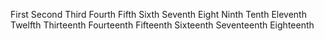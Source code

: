 First
Second
Third
Fourth
Fifth
Sixth
Seventh
Eight
Ninth
Tenth
Eleventh
Twelfth
Thirteenth
Fourteenth
Fifteenth
Sixteenth
Seventeenth
Eighteenth